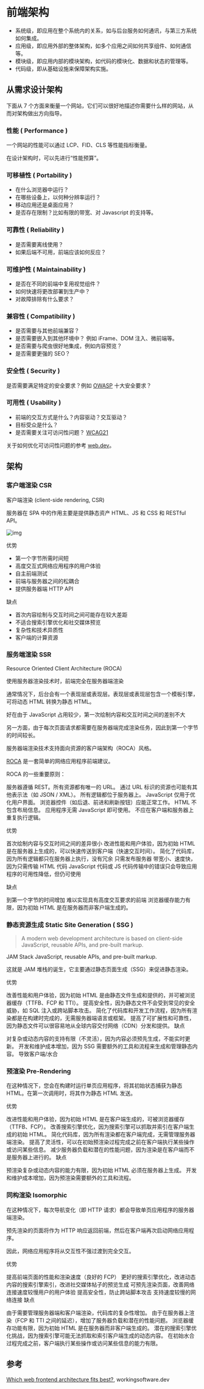 # 前端架构

* 系统级，即应用在整个系统内的关系，如与后台服务如何通讯，与第三方系统如何集成。
* 应用级，即应用外部的整体架构，如多个应用之间如何共享组件、如何通信等。
* 模块级，即应用内部的模块架构，如代码的模块化、数据和状态的管理等。
* 代码级，即从基础设施来保障架构实施。

## 从需求设计架构

下面从 7 个方面来衡量一个网站，它们可以很好地描述你需要什么样的网站，从而对架构做出方向指导。

### 性能 ( Performance )

一个网站的性能可以通过 LCP、FID、CLS 等性能指标衡量。

在设计架构时，可以先进行“性能预算”。

### 可移植性 ( Portability )

* 在什么浏览器中运行？
* 在哪些设备上，以何种分辨率运行？
* 移动应用还是桌面应用？
* 是否存在限制？比如有限的带宽、对 Javascript 的支持等。

### 可靠性 ( Reliability )

* 是否需要离线使用？
* 如果后端不可用，前端应该如何反应？

### 可维护性 ( Maintainability )

* 是否在不同的前端中复用视觉组件？
* 如何快速将更改部署到生产中？
* 对故障排除有什么要求？

### 兼容性 ( Compatibility )

* 是否需要与其他前端兼容？
* 是否需要嵌入到其他环境中？ 例如 iFrame、DOM 注入、微前端等。
* 是否需要与爬虫很好地集成，例如内容预览？
* 是否需要更强的 SEO？

### 安全性 ( Security )

是否需要满足特定的安全要求？例如 [OWASP](https://owasp.org/www-project-top-ten/?ref=workingsoftware.dev) 十大安全要求？

### 可用性 ( Usability )

* 前端的交互方式是什么？内容驱动？交互驱动？
* 目标受众是什么？
* 是否需要关注可访问性问题？ [WCAG21](https://www.w3.org/WAI/WCAG21/quickref/?ref=workingsoftware.dev)

关于如何优化可访问性问题的参考 [web.dev](https://web.dev/learn/accessibility/)。

## 架构

### 客户端渲染 CSR

客户端渲染 (client-side rendering, CSR)

服务器在 SPA 中的作用主要是提供静态资产 HTML、JS 和 CSS 和 RESTful API。

![img](https://www.workingsoftware.dev/content/images/2022/12/image-23.png)



优势

* 第一个字节所需时间短
* 高度交互式网络应用程序的用户体验
* 自主前端测试
* 前端与服务器之间的松耦合
* 提供服务器端 HTTP API

缺点

* 首次内容绘制与交互时间之间可能存在较大差距
* 不适合搜索引擎优化和社交媒体预览
* 复杂性和技术异质性
* 客户端的计算资源

### 服务端渲染 SSR

Resource Oriented Client Architecture (ROCA)

使用服务器渲染技术时，前端完全在服务器端渲染

通常情况下，后台会有一个表现层或表现层。表现层或表现层包含一个模板引擎，可将动态 HTML 转换为静态 HTML。

好在由于 JavaScript 占用较少，第一次绘制内容和交互时间之间的差别不大

另一方面，由于每次页面请求都需要在服务器端完成渲染任务，因此到第一个字节的时间较长。

服务器端渲染技术支持面向资源的客户端架构（ROCA）风格。

[ROCA](https://roca-style.org/index.html?ref=workingsoftware.dev) 是一套简单的网络应用程序前端建议。

ROCA 的一些重要原则：

服务器遵循 REST。所有资源都有唯一的 URL。
通过 URL 标识的资源也可能有其他表示法（如 JSON / XML）。
所有逻辑都位于服务器上。
JavaScript 仅用于优化用户界面。
浏览器控件（如后退、前进和刷新按钮）应能正常工作。
HTML 不包含布局信息。
应用程序无需 JavaScript 即可使用。
不应在客户端和服务器上重复执行逻辑。

优势

首次绘制内容与交互时间之间的差异很小
改进性能和用户体验，因为初始 HTML 是在服务器上生成的，可以快速传送到客户端（快速交互时间）。
简化了代码库，因为所有逻辑都只在服务器上执行，没有冗余
只需发布服务器
带宽小、速度快，因为只需传输 HTML 代码
JavaScript 代码或 JS 代码传输中的错误只会导致应用程序的可用性降低，但仍可使用

缺点

到第一个字节的时间增加
难以实现具有高度交互要求的前端
浏览器缓存能力有限，因为初始 HTML 是在服务器而非客户端生成的。

### 静态资源生成 Static Site Generation ( SSG )

> A modern web development architecture is based on client-side JavaScript, reusable APIs, and pre-built markup.

JAM Stack JavaScript, reusable APIs, and pre-built markup.

这就是 JAM 堆栈的诞生，它主要通过静态页面生成（SSG）来促进静态渲染。

优势

改善性能和用户体验，因为初始 HTML 是由静态文件生成和提供的，并可被浏览器缓存（TTFB、FCP 和 TTI）。
提高安全性，因为静态文件不会受到常见的安全威胁，如 SQL 注入或跨站脚本攻击。
简化了代码库和开发工作流程，因为所有渲染都是在构建时完成的，无需服务器端语言或框架。
提高了可扩展性和可靠性，因为静态文件可以很容易地从全球内容交付网络（CDN）分发和提供。
缺点

对复杂或动态内容的支持有限（不灵活），因为内容必须预先生成，不能实时更新。
开发和维护成本增加，因为 SSG 需要额外的工具和流程来生成和管理静态内容。
导致客户端/水合

### 预渲染 Pre-Rendering

在这种情况下，您会在构建时运行单页应用程序，将其初始状态捕获为静态 HTML。在第一次调用时，将其作为静态 HTML 发送。

优势

改进性能和用户体验，因为初始 HTML 是在客户端生成的，可被浏览器缓存（TTFB、FCP）。
改善搜索引擎优化，因为搜索引擎可以抓取并索引在客户端生成的初始 HTML。
简化代码库，因为所有渲染都在客户端完成，无需管理服务器端渲染。
提高了灵活性，可以在初始预渲染过程完成之前在客户端执行某些操作或访问某些信息。
减少服务器负载和潜在的性能问题，因为渲染是在客户端而不是服务器上进行的。
缺点

预渲染复杂或动态内容的能力有限，因为初始 HTML 必须在服务器上生成。
开发和维护成本增加，因为预渲染需要额外的工具和流程。

### 同构渲染 Isomorphic

在这种情况下，每次导航变化（即 HTTP 请求）都会导致单页应用程序的服务器端渲染。

预先渲染的页面将作为 HTTP 响应返回前端，然后在客户端再次启动网络应用程序。

因此，网络应用程序将从交互性不强过渡到完全交互。

优势

提高前端页面的性能和渲染速度（良好的 FCP）
更好的搜索引擎优化，改进动态内容的搜索引擎索引，改进社交媒体帖子的预览生成
可预先渲染页面，改善网络连接速度较慢用户的用户体验
提高安全性，防止跨站脚本攻击
支持速度较慢的网络连接
缺点

由于需要管理服务器端和客户端渲染，代码库的复杂性增加。
由于在服务器上渲染（FCP 和 TTI 之间的延迟），增加了服务器负载和潜在的性能问题。
浏览器缓存功能有限，因为初始 HTML 是在服务器而非客户端生成的。
潜在的搜索引擎优化挑战，因为搜索引擎可能无法抓取和索引客户端生成的动态内容。
在初始水合过程完成之前，客户端执行某些操作或访问某些信息的能力有限。

## 参考

[Which web frontend architecture fits best?](https://www.workingsoftware.dev/frontend-rendering-techniques/), workingsoftware.dev

